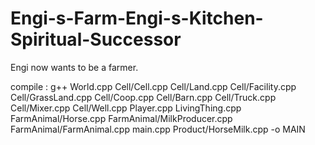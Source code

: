 # Engi-s-Farm-Engi-s-Kitchen-Spiritual-Successor
Engi now wants to be a farmer.

compile : g++ World.cpp Cell/Cell.cpp Cell/Land.cpp Cell/Facility.cpp Cell/GrassLand.cpp Cell/Coop.cpp Cell/Barn.cpp Cell/Truck.cpp Cell/Mixer.cpp Cell/Well.cpp Player.cpp LivingThing.cpp FarmAnimal/Horse.cpp FarmAnimal/MilkProducer.cpp FarmAnimal/FarmAnimal.cpp main.cpp Product/HorseMilk.cpp -o MAIN